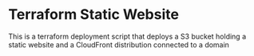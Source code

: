 # Terraform Static Website
This is a terraform deployment script that deploys a S3 bucket holding a static website and a CloudFront distribution connected to a domain
